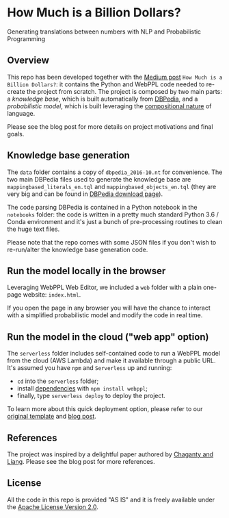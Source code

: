 # How Much is a Billion Dollars?
Generating translations between numbers with NLP and Probabilistic Programming

## Overview
This repo has been developed together with the [Medium post](https://towardsdatascience.com/the-meaning-of-life-and-other-nlp-stories-4cbe791ce62a) `How Much is a Billion Dollars?`:
it contains the Python and WebPPL code needed to re-create the project from scratch. The project is composed by two main parts:
a _knowledge base_, which is built automatically from [DBPedia](https://wiki.dbpedia.org/), and a _probabilistic model_, which is built 
leveraging the [compositional nature](https://towardsdatascience.com/fluid-concepts-and-creative-probabilities-785d3c81610a)
of language. 

Please see the blog post for more details on project motivations and final goals.

## Knowledge base generation

The `data` folder contains a copy of `dbpedia_2016-10.nt` for convenience. The two main DBPedia files used 
to generate the knowledge base are `mappingbased_literals_en.tql` and `mappingbased_objects_en.tql` 
(they are very big and 
can be found in [DBPedia download page](https://wiki.dbpedia.org/develop/datasets/downloads-2016-10)).

The code parsing DBPedia is contained in a Python notebook in the `notebooks` folder: the code 
is written in a pretty much standard Python 3.6 / Conda environment and it's just a bunch of pre-processing routines
to clean the huge text files.

Please note that the repo comes with some JSON files if you don't wish to re-run/alter the knowledge base generation 
code.

## Run the model locally in the browser 
Leveraging WebPPL Web Editor, we included a `web` folder with a plain one-page website: `index.html`. 

If you open the page in any browser you will have the chance to interact with a simplified probabilistic model and 
modify the code in real time.

## Run the model in the cloud ("web app" option)
The `serverless` folder includes self-contained code to run a WebPPL model from the cloud (AWS Lambda) and make it available
through a public URL. It's assumed you have `npm` and `Serverless` up and running:

* `cd` into the `serverless` folder; 
* install [dependencies](https://aws.amazon.com/it/premiumsupport/knowledge-center/lambda-deployment-package-nodejs/) with `npm install webppl`;
* finally, type `serverless deploy` to deploy the project.

To learn more about this quick deployment option, please refer to our [original template](https://github.com/jacopotagliabue/webppl_to_lambda_serverless) and [blog post](https://towardsdatascience.com/build-smart-er-applications-with-probabilistic-models-and-aws-lambda-functions-da982d69cab1?sk=fba1d20f1fe33c1499f7b2016187e793).

## References
The project was inspired by a delightful paper authored by [Chaganty and Liang](https://aclweb.org/anthology/P16-1055). Please see the blog post for more references. 

## License
All the code in this repo is provided "AS IS" and it is freely available under the [Apache License Version 2.0](https://www.apache.org/licenses/LICENSE-2.0).
